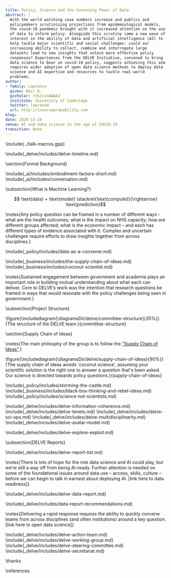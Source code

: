 ```yaml
---
title: Policy, Science and the Convening Power of Data
abstract: |
  With the world watching case numbers increase and publics and
  policymakers scrutinising projections from epidemiological models,
  the covid-19 pandemic brought with it increased attention on the use
  of data to inform policy. Alongside this scrutiny came a new wave of
  interest in the ability of data and artificial intelligence (AI) to
  help tackle major scientific and social challenges: could our
  increasing ability to collect, combine and interrogate large
  datasets lead to new insights that unlock more effective policy
  responses? Experiences from the DELVE Initiative, convened to bring
  data science to bear on covid-19 policy, suggests achieving this aim
  requires wider adoption of open data science methods to deploy data
  science and AI expertise and resources to tackle real-world
  problems.
author:
- family: Lawrence
  given: Neil D.
  gscholar: r3SJcvoAAAAJ
  institute: University of Cambridge
  twitter: lawrennd
  url: http://inverseprobability.com
blog: 
date: 2020-11-24
venue: AI and data science in the age of COVID-19
transition: None
---
```


\include{../talk-macros.gpp}


\include{_delve/includes/delve-timeline.md}

\section{Formal Background}

\include{_ai/includes/embodiment-factors-short.md}
\include{_ai/includes/conversation.md}

\subsection{What is Machine Learning?}

$$ \text{data} + \text{model} \stackrel{\text{compute}}{\rightarrow} \text{prediction}$$


\notes{Any policy question can be framed in a number of different ways  - what are the health outcomes; what is the impact on NHS capacity; how are different groups affected; what is the economic impact – and each has different types of evidence associated with it. Complex and uncertain challenges require efforts to draw insights together from across disciplines.}

\include{_policy/includes/data-as-a-convener.md}


\include{_business/includes/the-supply-chain-of-ideas.md}
\include{_business/includes/coconut-scientist.md}

\notes{Sustained engagement between government and academia plays an important role in building mutual understanding about what each can deliver. Core to DELVE’s work was the intention that research questions be framed in ways that would resonate with the policy challenges being seen in government.}

\subsection{Project Structure}

\figure{\includediagram{\diagramsDir/delve/committee-structure}{35%}}{The structure of the DELVE team.}{committee-structure}

\section{Supply Chain of Ideas}

\notes{The main philosphy of the group is to follow the ["Supply Chain of Ideas"](http://inverseprobability.com/talks/notes/coconut-science-and-the-supply-chain-of-ideas.html).}

\figure{\includediagram{\diagramsDir/delve/supply-chain-of-ideas}{90%}}{The supply chain of ideas avoids 'coconut science', assuming your scientific solution is the right one to answer a question that's been asked. Our science is directed towards policy questions.}{supply-chain-of-ideas}


\include{_policy/includes/storming-the-castle.md}
\include{_business/includes/black-box-thinking-and-rebel-ideas.md}
\include{_policy/includes/science-not-scientists.md}

\include{_delve/includes/delve-information-coherence.md}
\include{_delve/includes/delve-tenets.md}
\include{_delve/includes/delve-sci-ops.md}
\include{_delve/includes/delve-multidisciplinarity.md}
\include{_delve/includes/delve-avatar-model.md}

\include{_delve/includes/delve-explore-exploit.md}

\subsection{DELVE Reports}

\include{_delve/includes/delve-report-list.md}

\notes{There is lots of hope for the role data science and AI could play, but we’re still a way off from being AI-ready. Further attention is needed on some of the foundational issues around data use – access, skills, culture – before we can begin to talk in earnest about deploying AI. [link here to data readiness]}

\include{_delve/includes/delve-data-report.md}

\include{_delve/includes/data-report-recommendations.md}

\notes{Delivering a rapid response requires the ability to quickly convene teams from across disciplines (and often institutions) around a key question. [link here to open data science]}


\include{_delve/includes/delve-action-team.md}
\include{_delve/includes/delve-working-group.md}
\include{_delve/includes/delve-steering-committee.md}
\include{_delve/includes/delve-secretariat.md}

\thanks

\references
